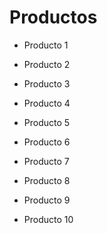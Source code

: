 # Productos

- Producto 1
- Producto 2
- Producto 3
- Producto 4
- Producto 5

- Producto 6
- Producto 7
- Producto 8
- Producto 9
- Producto 10